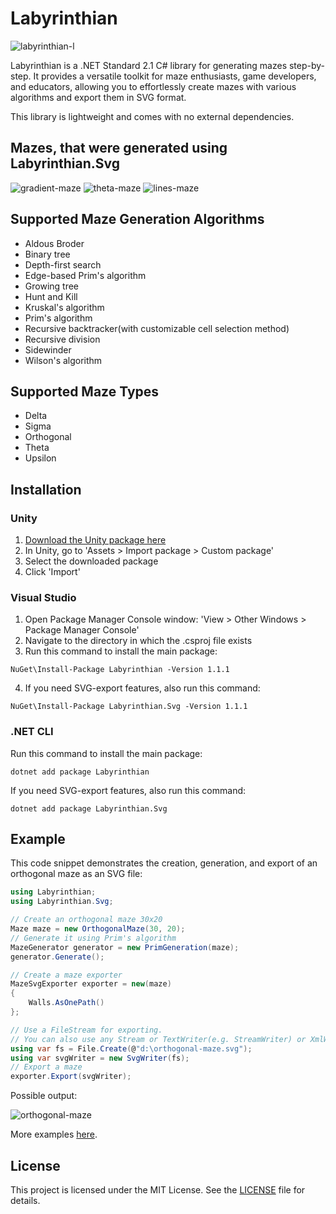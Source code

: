 # Labyrinthian
![labyrinthian-l](https://github.com/romandykyi/Labyrinthian/assets/94003504/8e4a2bde-4582-4d11-9386-be6121eee432)

Labyrinthian is a .NET Standard 2.1 C# library for generating mazes step-by-step. It provides a versatile toolkit for maze enthusiasts, game developers, and educators, allowing you to effortlessly create mazes with various algorithms and export them in SVG format. 

This library is lightweight and comes with no external dependencies.

## Mazes, that were generated using Labyrinthian.Svg

![gradient-maze](https://github.com/romandykyi/Labyrinthian/assets/94003504/de1fc580-e72a-45dc-ab15-a376addebad9)
![theta-maze](https://github.com/romandykyi/Labyrinthian/assets/94003504/b792fc9c-e3dd-4122-b2ae-3cb3b26f2bf6)
![lines-maze](https://github.com/romandykyi/Labyrinthian/assets/94003504/4b641816-3976-4eee-8edb-8a3acec09a19)

## Supported Maze Generation Algorithms
* Aldous Broder
* Binary tree
* Depth-first search
* Edge-based Prim's algorithm
* Growing tree
* Hunt and Kill
* Kruskal's algorithm
* Prim's algorithm
* Recursive backtracker(with customizable cell selection method)
* Recursive division
* Sidewinder
* Wilson's algorithm

## Supported Maze Types
* Delta
* Sigma
* Orthogonal
* Theta
* Upsilon

## Installation
### Unity
1. [Download the Unity package here](https://github.com/romandykyi/Labyrinthian/releases/tag/Labyrinthian_v1.1.1)
2. In Unity, go to 'Assets > Import package > Custom package'
3. Select the downloaded package
4. Click 'Import'

### Visual Studio
1. Open Package Manager Console window: 'View > Other Windows > Package Manager Console'
2. Navigate to the directory in which the .csproj file exists
3.  Run this command to install the main package:
```
NuGet\Install-Package Labyrinthian -Version 1.1.1
```
4. If you need SVG-export features, also run this command:
```
NuGet\Install-Package Labyrinthian.Svg -Version 1.1.1
```

### .NET CLI
Run this command to install the main package:
```
dotnet add package Labyrinthian
```
If you need SVG-export features, also run this command:
```
dotnet add package Labyrinthian.Svg
```

## Example
This code snippet demonstrates the creation, generation, and export of an orthogonal maze as an SVG file:
```csharp
using Labyrinthian;
using Labyrinthian.Svg;

// Create an orthogonal maze 30x20
Maze maze = new OrthogonalMaze(30, 20);
// Generate it using Prim's algorithm
MazeGenerator generator = new PrimGeneration(maze);
generator.Generate();

// Create a maze exporter
MazeSvgExporter exporter = new(maze)
{
    Walls.AsOnePath()
};

// Use a FileStream for exporting.
// You can also use any Stream or TextWriter(e.g. StreamWriter) or XmlWriter
using var fs = File.Create(@"d:\orthogonal-maze.svg");
using var svgWriter = new SvgWriter(fs);
// Export a maze
exporter.Export(svgWriter);
```
Possible output:

![orthogonal-maze](https://github.com/romandykyi/Labyrinthian/assets/94003504/a6c20704-ab86-4247-8419-4e1b1fc84aa5)

More examples [here](https://github.com/romandykyi/Labyrinthian/blob/master/Examples/MazeExportingExamples.cs).

## License
This project is licensed under the MIT License. See the [LICENSE](https://github.com/romandykyi/Labyrinthian/blob/master/LICENSE) file for details.
